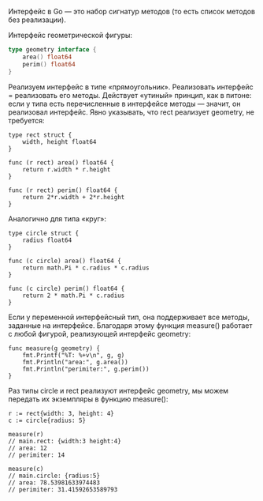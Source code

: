 Интерфейс в Go — это набор сигнатур методов (то есть список методов без реализации).

Интерфейс геометрической фигуры:
```go
type geometry interface {
	area() float64
	perim() float64
}
```

Реализуем интерфейс в типе «прямоугольник». Реализовать интерфейс = реализовать его методы. Действует «утиный» принцип, как в питоне: если у типа есть перечисленные в интерфейсе методы — значит, он реализовал интерфейс. Явно указывать, что rect реализует geometry, не требуется:

    type rect struct {
        width, height float64
    }

    func (r rect) area() float64 {
        return r.width * r.height
    }

    func (r rect) perim() float64 {
        return 2*r.width + 2*r.height
    }

Аналогично для типа «круг»:

    type circle struct {
        radius float64
    }

    func (c circle) area() float64 {
        return math.Pi * c.radius * c.radius
    }

    func (c circle) perim() float64 {
        return 2 * math.Pi * c.radius
    }

Если у переменной интерфейсный тип, она поддерживает все методы, заданные на интерфейсе. Благодаря этому функция measure() работает с любой фигурой, реализующей интерфейс geometry:

    func measure(g geometry) {
        fmt.Printf("%T: %+v\n", g, g)
        fmt.Println("area:", g.area())
        fmt.Println("perimiter:", g.perim())
    }

Раз типы circle и rect реализуют интерфейс geometry, мы можем передать их экземпляры в функцию measure():

    r := rect{width: 3, height: 4}
    c := circle{radius: 5}

    measure(r)
    // main.rect: {width:3 height:4}
    // area: 12
    // perimiter: 14

    measure(c)
    // main.circle: {radius:5}
    // area: 78.53981633974483
    // perimiter: 31.41592653589793